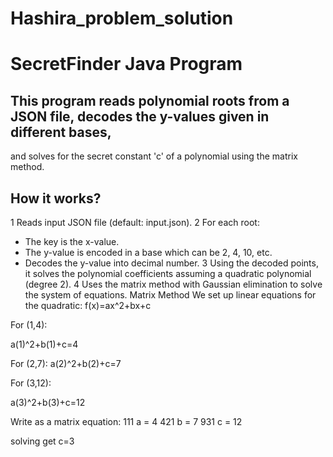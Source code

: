 # Hashira_problem_solution
# SecretFinder Java Program

## This program reads polynomial roots from a JSON file, decodes the y-values given in different bases,
and solves for the secret constant 'c' of a polynomial using the matrix method.

## How it works?

1 Reads input JSON file (default: input.json).
2 For each root:
  - The key is the x-value.
  - The y-value is encoded in a base which can be 2, 4, 10, etc.
  - Decodes the y-value into decimal number.
3 Using the decoded points, it solves the polynomial coefficients assuming a quadratic polynomial (degree 2).
4 Uses the matrix method with Gaussian elimination to solve the system of equations.
  Matrix Method
We set up linear equations for the quadratic:
f(x)=ax^2+bx+c


For (1,4): 

a(1)^2+b(1)+c=4

For (2,7): 
a(2)^2+b(2)+c=7

For (3,12): 

a(3)^2+b(3)+c=12

Write as a matrix equation:
111    a  =  4
421    b  =  7
931    c   = 12
  
 solving get c=3

